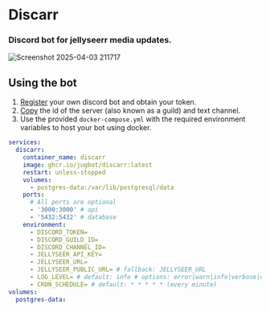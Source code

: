 # Discarr

### Discord bot for jellyseerr media updates.

![Screenshot 2025-04-03 211717](https://github.com/user-attachments/assets/0cac78fa-ac75-4902-ab41-9cfac37a0d45)

## Using the bot

1. [Register](https://discord.com/developers/applications?new_application=true) your own discord bot and obtain your token.
2. [Copy](https://support.discord.com/hc/en-us/articles/206346498-Where-can-I-find-my-User-Server-Message-ID) the id of the server (also known as a guild) and text channel.
3. Use the provided `docker-compose.yml` with the required environment variables to host your bot using docker.

```yaml
services:
  discarr:
    container_name: discarr
    image: ghcr.io/jugbot/discarr:latest
    restart: unless-stopped
    volumes:
      - postgres-data:/var/lib/postgresql/data
    ports:
      # All ports are optional
      - '3000:3000' # api
      - '5432:5432' # database
    environment:
      - DISCORD_TOKEN=
      - DISCORD_GUILD_ID=
      - DISCORD_CHANNEL_ID=
      - JELLYSEER_API_KEY=
      - JELLYSEER_URL=
      - JELLYSEER_PUBLIC_URL= # fallback: JELLYSEER_URL
      - LOG_LEVEL= # default: info # options: error|warn|info|verbose|debug
      - CRON_SCHEDULE= # default: * * * * * (every minute)
volumes:
  postgres-data:
```
